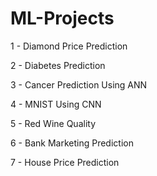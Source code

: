 # ML-Projects
1 - Diamond Price Prediction

2 - Diabetes Prediction

3 - Cancer Prediction Using ANN

4 - MNIST Using CNN

5 - Red Wine Quality

6 - Bank Marketing Prediction

7 - House Price Prediction
